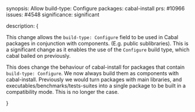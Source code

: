 synopsis: Allow build-type: Configure
packages: cabal-install
prs: #10966
issues: #4548
significance: significant

description: {

  This change allows the `build-type: Configure` field to be used in
  Cabal packages in conjunction with components. (E.g. public sublibraries).
  This is a significant change as it enables the use of the `Configure` build
  type, which cabal bailed on previously.

  This does change the behaviour of cabal-install for packages that contain
  `build-type: Configure`. We now always build them as components with
  cabal-install.  Previously we would turn packages with main libraries, and
  executables/benchmarks/tests-suites into a single package to be built in a
  compatibility mode.  This is no longer the case.

}
